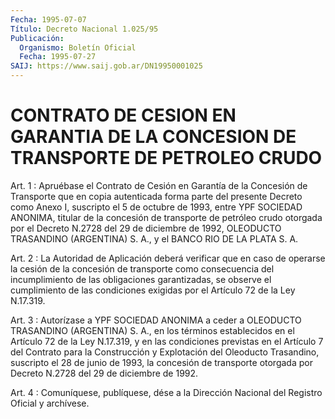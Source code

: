 ```yaml
---
Fecha: 1995-07-07
Título: Decreto Nacional 1.025/95
Publicación:
  Organismo: Boletín Oficial
  Fecha: 1995-07-27
SAIJ: https://www.saij.gob.ar/DN19950001025
---
```

# CONTRATO DE CESION EN GARANTIA DE LA CONCESION DE TRANSPORTE DE PETROLEO CRUDO

<a id="1"></a>
Art.  1  :  Apruébase  el Contrato de Cesión en Garantía de la Concesión de Transporte que en  copia  autenticada  forma parte del presente Decreto como Anexo I, suscripto el 5 de octubre  de  1993, entre  YPF  SOCIEDAD ANONIMA, titular de la concesión de transporte de  petróleo crudo  otorgada  por  el  Decreto  N.2728  del  29  de diciembre  de  1992,  OLEODUCTO  TRASANDINO (ARGENTINA) S. A., y el BANCO RIO DE LA PLATA S. A.

<a id="2"></a>
Art.  2  :  La Autoridad de Aplicación deberá verificar que en caso de operarse la  cesión  de  la  concesión  de  transporte como consecuencia  del  incumplimiento de las obligaciones garantizadas, se observe el cumplimiento  de  las  condiciones  exigidas  por  el Artículo 72 de la Ley N.17.319.

<a id="3"></a>
Art. 3 : Autorízase a YPF SOCIEDAD ANONIMA a ceder a OLEODUCTO TRASANDINO  (ARGENTINA)  S.  A., en los términos establecidos en el Artículo 72 de la Ley N.17.319,  y  en las condiciones previstas en el Artículo 7 del Contrato para la Construcción  y  Explotación del Oleoducto  Trasandino,  suscripto  el  28  de  junio  de  1993,  la concesión  de  transporte  otorgada  por  Decreto N.2728 del 29  de diciembre de 1992.

<a id="4"></a>
Art. 4 : Comuníquese, publíquese, dése a la Dirección Nacional del Registro Oficial y archívese.